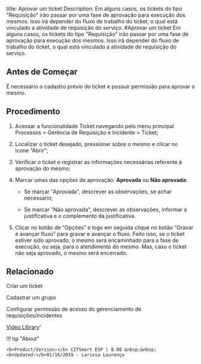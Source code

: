 title: Aprovar um ticket
Description: Em alguns casos, os tickets do tipo "Requisição" irão passar por uma fase de aprovação para execução dos mesmos. Isso irá depender do fluxo de trabalho do ticket, o qual está vinculado a atividade de requisição do serviço. 
#Aprovar um ticket
Em alguns casos, os tickets do tipo "Requisição" irão passar por uma fase de aprovação para execução dos mesmos. Isso irá depender do fluxo de trabalho do ticket, o qual está vinculado a atividade de requisição do serviço.

Antes de Começar
----------------

É necessário o cadastro prévio do ticket e possuir permissão para aprovar o
mesmo.

Procedimento 
-------------

1.  Acessar a funcionalidade Ticket navegando pelo menu principal Processos \>
    Gerência de Requisição e Incidente \> Ticket;

2.  Localizar o ticket desejado, pressionar sobre o mesmo e clicar no
    ícone “Abrir”;

3.  Verificar o ticket e registrar as informações necessárias referente à
    aprovação do mesmo;

4.  Marcar umas das opções de aprovação: **Aprovada** ou **Não aprovada**:

    -   Se marcar "Aprovada", descrever as observações, se achar necessário;

    -   Se marcar "Não aprovada", descrever as observações, informar a
        justificativa e o complemento da justificativa.

5.  Clicar no botão de “Opções” e logo em seguida clique no botão “Gravar e
    avançar fluxo” para gravar e avançar o fluxo. Feito isso, se o ticket
    estiver sido aprovado, o mesmo será encaminhado para a fase de execução, ou
    seja, para o atendimento do mesmo. Mas, caso o ticket não seja aprovado, o
    mesmo será encerrado.

Relacionado
-----------

Criar um ticket

Cadastrar um grupo

Configurar permissão de acesso do gerenciamento de requisições/incidentes

<i class='fa fa-youtube-play  fa-2x' style='color:#97ce17;vertical-align: middle;'> </i> [Video Library](https://www.youtube.com/playlist?list=PLB5qK2uzf2ROn4Xs6UdH84Ujzta2iJ6Ei)'

!!! tip "About"

    <b>Product/Version:</b> CITSmart ESP | 8.00 &nbsp;&nbsp;
    <b>Updated:</b>01/16/2019 - Larissa Lourenço
